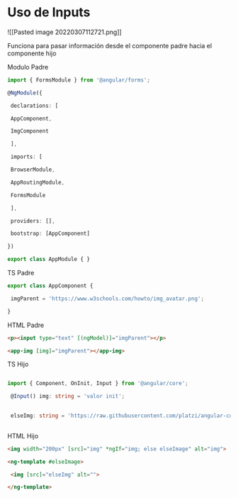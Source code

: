 # Uso de Inputs

![[Pasted image 20220307112721.png]]

Funciona para pasar información desde el componente padre hacia el componente hijo

Modulo Padre
```ts
import { FormsModule } from '@angular/forms';

@NgModule({

 declarations: [

 AppComponent,

 ImgComponent

 ],

 imports: [

 BrowserModule,

 AppRoutingModule,

 FormsModule

 ],

 providers: [],

 bootstrap: [AppComponent]

})

export class AppModule { }

```

TS Padre
```ts
export class AppComponent {

 imgParent = 'https://www.w3schools.com/howto/img_avatar.png';

}
```

HTML Padre
```html
<p><input type="text" [(ngModel)]="imgParent"></p>

<app-img [img]="imgParent"></app-img>
```

TS Hijo
```ts

import { Component, OnInit, Input } from '@angular/core';

 @Input() img: string = 'valor init';
 

 elseImg: string = 'https://raw.githubusercontent.com/platzi/angular-componentes/2-step/src/assets/images/default.png';
 
 ```

HTML Hijo
```html
<img width="200px" [src]="img" *ngIf="img; else elseImage" alt="img">

<ng-template #elseImage>

 <img [src]="elseImg" alt="">

</ng-template>
```

